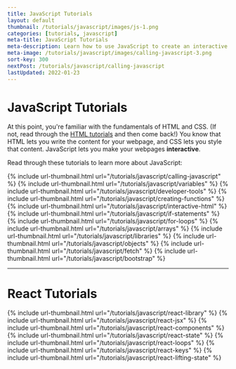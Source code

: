 ```yaml
---
title: JavaScript Tutorials
layout: default
thumbnail: /tutorials/javascript/images/js-1.png
categories: [tutorials, javascript]
meta-title: JavaScript Tutorials
meta-description: Learn how to use JavaScript to create an interactive webpage.
meta-image: /tutorials/javascript/images/calling-javascript-3.png
sort-key: 300
nextPost: /tutorials/javascript/calling-javascript
lastUpdated: 2022-01-23
---
```


# JavaScript Tutorials

At this point, you're familiar with the fundamentals of HTML and CSS. (If not, read through the [HTML tutorials](/tutorials/html) and then come back!) You know that HTML lets you write the content for your webpage, and CSS lets you style that content. JavaScript lets you make your webpages **interactive**.

Read through these tutorials to learn more about JavaScript:

<div class="thumbnail-link-container">
{% include url-thumbnail.html url="/tutorials/javascript/calling-javascript" %}
{% include url-thumbnail.html url="/tutorials/javascript/variables" %}
{% include url-thumbnail.html url="/tutorials/javascript/developer-tools" %}
{% include url-thumbnail.html url="/tutorials/javascript/creating-functions" %}
{% include url-thumbnail.html url="/tutorials/javascript/interactive-html" %}
{% include url-thumbnail.html url="/tutorials/javascript/if-statements" %}
{% include url-thumbnail.html url="/tutorials/javascript/for-loops" %}
{% include url-thumbnail.html url="/tutorials/javascript/arrays" %}
{% include url-thumbnail.html url="/tutorials/javascript/libraries" %}
{% include url-thumbnail.html url="/tutorials/javascript/objects" %}
{% include url-thumbnail.html url="/tutorials/javascript/fetch" %}
{% include url-thumbnail.html url="/tutorials/javascript/bootstrap" %}
</div>

---

# React Tutorials

<div class="thumbnail-link-container">
{% include url-thumbnail.html url="/tutorials/javascript/react-library" %}
{% include url-thumbnail.html url="/tutorials/javascript/react-jsx" %}
{% include url-thumbnail.html url="/tutorials/javascript/react-components" %}
{% include url-thumbnail.html url="/tutorials/javascript/react-state" %}
{% include url-thumbnail.html url="/tutorials/javascript/react-loops" %}
{% include url-thumbnail.html url="/tutorials/javascript/react-keys" %}
{% include url-thumbnail.html url="/tutorials/javascript/react-lifting-state" %}
</div>
